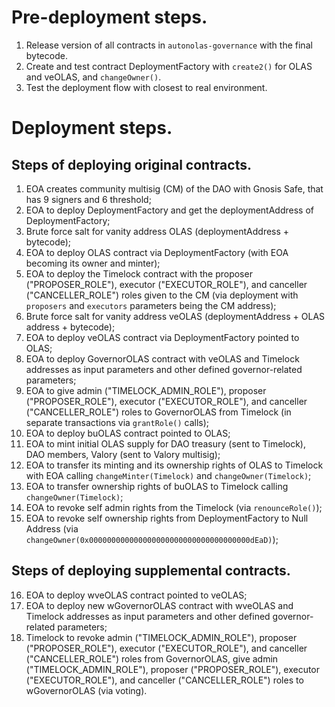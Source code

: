 # Pre-deployment steps.
1. Release version of all contracts in `autonolas-governance` with the final bytecode.
2. Create and test contract DeploymentFactory with `create2()` for OLAS and veOLAS, and `changeOwner()`.
3. Test the deployment flow with closest to real environment.

# Deployment steps.
## Steps of deploying original contracts.
1. EOA creates community multisig (CM) of the DAO with Gnosis Safe, that has 9 signers and 6 threshold;
2. EOA to deploy DeploymentFactory and get the deploymentAddress of DeploymentFactory;
3. Brute force salt for vanity address OLAS (deploymentAddress + bytecode);
4. EOA to deploy OLAS contract via DeploymentFactory (with EOA becoming its owner and minter);
5. EOA to deploy the Timelock contract with the proposer ("PROPOSER_ROLE"), executor ("EXECUTOR_ROLE"), and canceller ("CANCELLER_ROLE") roles given to the CM (via deployment with `proposers` and `executors` parameters being the CM address);
6. Brute force salt for vanity address veOLAS (deploymentAddress + OLAS address + bytecode);
7. EOA to deploy veOLAS contract via DeploymentFactory pointed to OLAS;
8. EOA to deploy GovernorOLAS contract with veOLAS and Timelock addresses as input parameters and other defined governor-related parameters;
9. EOA to give admin ("TIMELOCK_ADMIN_ROLE"), proposer ("PROPOSER_ROLE"), executor ("EXECUTOR_ROLE"), and canceller ("CANCELLER_ROLE") roles to GovernorOLAS from Timelock (in separate transactions via `grantRole()` calls);
10. EOA to deploy buOLAS contract pointed to OLAS;
11. EOA to mint initial OLAS supply for DAO treasury (sent to Timelock), DAO members, Valory (sent to Valory multisig);
12. EOA to transfer its minting and its ownership rights of OLAS to Timelock with EOA calling `changeMinter(Timelock)` and `changeOwner(Timelock)`;
13. EOA to transfer ownership rights of buOLAS to Timelock calling `changeOwner(Timelock)`;
14. EOA to revoke self admin rights from the Timelock (via `renounceRole()`);
15. EOA to revoke self ownership rights from DeploymentFactory to Null Address (via `changeOwner(0x000000000000000000000000000000000000dEaD)`); 

## Steps of deploying supplemental contracts.
16. EOA to deploy wveOLAS contract pointed to veOLAS;
17. EOA to deploy new wGovernorOLAS contract with wveOLAS and Timelock addresses as input parameters and other defined governor-related parameters;
18. Timelock to revoke admin ("TIMELOCK_ADMIN_ROLE"), proposer ("PROPOSER_ROLE"), executor ("EXECUTOR_ROLE"), and canceller ("CANCELLER_ROLE") roles from GovernorOLAS, give admin ("TIMELOCK_ADMIN_ROLE"), proposer ("PROPOSER_ROLE"), executor ("EXECUTOR_ROLE"), and canceller ("CANCELLER_ROLE") roles to wGovernorOLAS (via voting).